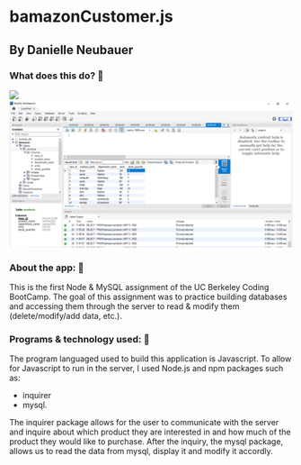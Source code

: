 # bamazonCustomer.js
## By Danielle Neubauer 

### What does this do? :hear_no_evil:

<img src="https://drive.google.com/open?id=15MD-YR0Ntv-Gwiq3RGCQBLDyRblmhFTJ4" >

<img src="/Video of flow/MySQLscreenshot.png">


### About the app: :see_no_evil:

This is the first Node & MySQL assignment of the UC Berkeley Coding BootCamp. The goal of this assignment was to practice building databases and accessing them through the server to read & modify them (delete/modify/add data, etc.). 

### Programs & technology used: :speak_no_evil:

The program languaged used to build this application is Javascript. To allow for Javascript to run in the server, I used Node.js and npm packages such as: 

* inquirer 
* mysql. 

The inquirer package allows for the user to communicate with the server and inquire about which product they are interested in and how much of the product they would like to purchase. After the inquiry, the mysql package, allows us to read the data from mysql, display it and modify it accordly. 